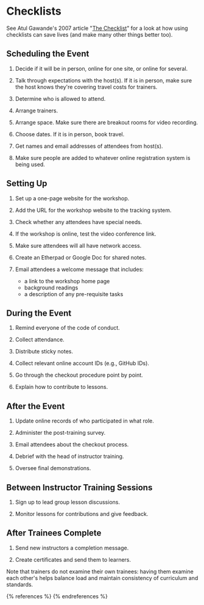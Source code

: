 # Checklists

See Atul Gawande's 2007 article "[The Checklist][gawande-checklist]"
for a look at how using checklists can save lives (and make many other
things better too).

## Scheduling the Event

1.  Decide if it will be in person, online for one site, or online for
    several.

1.  Talk through expectations with the host(s).  If it is in person,
    make sure the host knows they're covering travel costs for
    trainers.

1.  Determine who is allowed to attend.

1.  Arrange trainers.

1.  Arrange space.
    Make sure there are breakout rooms for video recording.

1.  Choose dates.
    If it is in person, book travel.

1.  Get names and email addresses of attendees from host(s).

1.  Make sure people are added to whatever online registration system is
    being used.

## Setting Up

1.  Set up a one-page website for the workshop.

1.  Add the URL for the workshop website to the tracking system.

1.  Check whether any attendees have special needs.

1.  If the workshop is online, test the video conference link.

1.  Make sure attendees will all have network access.

1.  Create an Etherpad or Google Doc for shared notes.

1.  Email attendees a welcome message that includes:
    *   a link to the workshop home page
    *   background readings
    *   a description of any pre-requisite tasks

## During the Event

1.  Remind everyone of the code of conduct.

1.  Collect attendance.

1.  Distribute sticky notes.

1.  Collect relevant online account IDs (e.g., GitHub IDs).

1.  Go through the checkout procedure point by point.

1.  Explain how to contribute to lessons.

## After the Event

1.  Update online records of who participated in what role.

1.  Administer the post-training survey.

1.  Email attendees about the checkout process.

1.  Debrief with the head of instructor training.

1.  Oversee final demonstrations.

## Between Instructor Training Sessions

1.  Sign up to lead group lesson discussions.

1.  Monitor lessons for contributions and give feedback.

## After Trainees Complete

1.  Send new instructors a completion message.

1.  Create certificates and send them to learners.

Note that trainers do not examine their own trainees:
having them examine each other's helps balance load
and maintain consistency of curriculum and standards.

[gawande-checklist]: http://www.newyorker.com/magazine/2007/12/10/the-checklist

{% references %} {% endreferences %}
